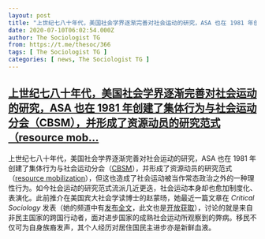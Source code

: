 ```yaml
---
layout: post
title: "上世纪七八十年代，美国社会学界逐渐完善对社会运动的研究，ASA 也在 1981 年创建了集体行为与社会运动分会（CBSM），并形成了资源动员的研究范式（resource mob..."
date: 2020-07-10T06:02:54.000Z
author: The Sociologist TG
from: https://t.me/thesoc/366
tags: [ The Sociologist TG ]
categories: [ news, The Sociologist TG ]
---
```

<!--1594360974000-->
[上世纪七八十年代，美国社会学界逐渐完善对社会运动的研究，ASA 也在 1981 年创建了集体行为与社会运动分会（CBSM），并形成了资源动员的研究范式（resource mob...](https://t.me/thesoc/366)
------

<div>
<p>上世纪七八十年代，美国社会学界逐渐完善对社会运动的研究，ASA 也在 1981 年创建了集体行为与社会运动分会（<a href="https://www.asanet.org/asa-communities/sections/collective-behavior-and-social-movements" target="_blank" rel="noopener" onclick="return confirm('Open this link?\n\n'+this.href);">CBSM</a>），并形成了资源动员的研究范式（<a href="https://en.wikipedia.org/wiki/Resource_mobilization" target="_blank" rel="noopener" onclick="return confirm('Open this link?\n\n'+this.href);">resource mobilization</a>），但这也造成了社会运动被当作常态政治之外的一种理性行为。如今社会运动的研究范式流派几近更迭，社会运动本身却也愈加制度化、表演化。此前推介在美国宾大社会学读博士的赵蒙旸，她最近一篇文章在 <i>Critical Sociology</i> 发表（她的频道中有<a href="https://t.me/gravitysworm/33" target="_blank" rel="noopener" onclick="return confirm('Open this link?\n\n'+this.href);">发布全文</a>，此文也是<a href="https://journals.sagepub.com/eprint/PT5WQDCES5YCPC8QGR4A/full" target="_blank" rel="noopener" onclick="return confirm('Open this link?\n\n'+this.href);">开放获取</a>），讨论的就是来自非民主国家的跨国行动者，面对进步国家的成熟社会运动所观察到的弊病。移民不仅可为自身族裔发声，其个人经历对居住国民主进步亦是新鲜血液。</p>
</div>
